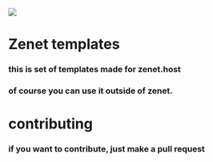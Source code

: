 [![](https://cdn.discordapp.com/attachments/800461531833434152/900108228401188864/Zenet_Logo.png)](http://zenet.host)
# **Zenet templates**
### this is set of templates made for zenet.host
### of course you can use it outside of zenet.

# contributing
### if you want to contribute, just make a pull request